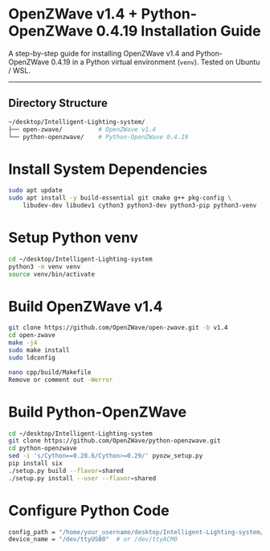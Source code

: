 # OpenZWave v1.4 + Python-OpenZWave 0.4.19 Installation Guide

A step-by-step guide for installing OpenZWave v1.4 and Python-OpenZWave 0.4.19 in a Python virtual environment (`venv`). Tested on Ubuntu / WSL.

---

## Directory Structure

```bash
~/desktop/Intelligent-Lighting-system/
├── open-zwave/          # OpenZWave v1.4
└── python-openzwave/    # Python-OpenZWave 0.4.19
```

# Install System Dependencies

```bash
sudo apt update
sudo apt install -y build-essential git cmake g++ pkg-config \
    libudev-dev libudev1 cython3 python3-dev python3-pip python3-venv
```

# Setup Python venv

```bash
cd ~/desktop/Intelligent-Lighting-system
python3 -m venv venv
source venv/bin/activate
```

# Build OpenZWave v1.4

```bash
git clone https://github.com/OpenZWave/open-zwave.git -b v1.4
cd open-zwave
make -j4
sudo make install
sudo ldconfig

nano cpp/build/Makefile
Remove or comment out -Werror
```

# Build Python-OpenZWave

```bash
cd ~/desktop/Intelligent-Lighting-system
git clone https://github.com/OpenZWave/python-openzwave.git
cd python-openzwave
sed -i 's/Cython==0.28.6/Cython>=0.29/' pyozw_setup.py
pip install six
./setup.py build --flavor=shared
./setup.py install --user --flavor=shared
```

# Configure Python Code

```bash
config_path = "/home/your_username/desktop/Intelligent-Lighting-system/open-zwave/config"
device_name = "/dev/ttyUSB0"  # or /dev/ttyACM0
```
